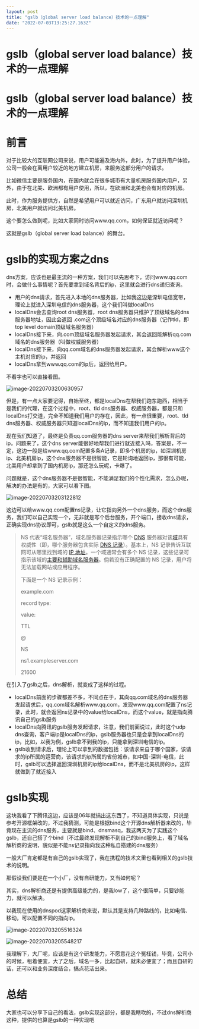```yaml
---
layout: post
title: "gslb（global server load balance）技术的一点理解"
date: "2022-07-03T13:25:27.163Z"
---
```

gslb（global server load balance）技术的一点理解
=======================================

gslb（global server load balance）技术的一点理解
=======================================

前言
==

对于比较大的互联网公司来说，用户可能遍及海内外，此时，为了提升用户体验，公司一般会在离用户较近的地方建立机房，来服务这部分用户的请求。

比如微信主要是服务国内，在国内就会在很多城市有大量机房服务国内用户，另外，由于在北美、欧洲都有用户使用，所以，在欧洲和北美也会有对应的机房。

此时，作为服务提供方，自然是希望用户可以就近访问，广东用户就访问深圳机房，北美用户就访问北美机房。

这个要怎么做到呢，比如大家同时访问www.qq.com，如何保证就近访问呢？

这就是gslb（global server load balance）的舞台。

gslb的实现方案之dns
=============

dns方案，应该也是最主流的一种方案，我们可以先思考下，访问www.qq.com时，会做什么事情呢？首先要拿到域名背后的ip，这里就会进行dns递归查询。

*   用户的dns请求，首先进入本地的dns服务器，比如我这边是深圳电信宽带，理论上就进入深圳电信的dns服务器，这个我们叫做localDns
*   localDns会去查询root dns服务器，root dns服务器只维护了顶级域名的dns服务器地址，因此会返回 .com这个顶级域名对应的dns服务器（记作tld，即top level domain顶级域名服务器）
*   localDns接下来，向.com顶级域名服务器发起请求，其会返回能解析qq.com域名的dns服务器（叫做权威服务器）
*   localDns接下来，向qq.com域名的dns服务器发起请求，其会解析www这个主机对应的ip，并返回
*   localDns拿到www.qq.com的ip后，返回给用户。

不看字也可以直接看图。

![image-20220703200630957](https://dump-1252523945.cos.ap-shanghai.myqcloud.com/img/202207032006162.png)

但是，有一点大家要记得，自始至终，都是localDns在帮我们跑东跑西，相当于是我们的代理，在这个过程中，root、tld dns服务器、权威服务器，都是只和localDns打交道，完全不知道我们用户的存在，因此，有一点很重要，root、tld dns服务器、权威服务器只知道localDns的ip，而不知道我们用户的ip。

现在我们知道了，最终是负责qq.com服务器的dns server来帮我们解析背后的ip，问题来了，这个dns server能很好地帮我们进行就近接入吗，答案是，不一定，这边一般是给www.qq.com配置多条A记录，即多个机房的ip，如深圳机房ip、北美机房ip，这个dns服务器不是很智能，它是轮询地返回ip，那很有可能，北美用户却拿到了国内机房ip，那还怎么玩呢，卡爆了。

问题就是，这个dns服务器不是很智能，不能满足我们的个性化需求，怎么办呢，解决的办法是有的，大家可以看下图。

![image-20220703203122812](https://dump-1252523945.cos.ap-shanghai.myqcloud.com/img/202207032031893.png)

这边可以给www.qq.com配置ns记录，让它指向另外一个dns服务，而这个dns服务，我们可以自己实现一个，无非就是写个后台服务，开个端口，接收dns请求，正确实现dns协议即可，gslb就是这么一个自定义的dns服务。

> NS 代表“域名服务器”，域名服务器记录指示哪个 [DNS](https://www.cloudflare.com/learning/dns/what-is-dns/) 服务器对该[域](https://www.cloudflare.com/learning/dns/glossary/what-is-a-domain-name/)具有权威性（即，哪个服务器包含实际 [DNS 记录](https://www.cloudflare.com/learning/dns/dns-records/)）。基本上，NS 记录告诉互联网可从哪里找到域的 [IP 地址](https://www.cloudflare.com/learning/dns/glossary/what-is-my-ip-address/)。一个域通常会有多个 NS 记录，这些记录可指示该域的[主要和辅助域名服务器](https://www.cloudflare.com/learning/dns/glossary/primary-secondary-dns/)。倘若没有正确配置的 NS 记录，用户将无法加载网站或应用程序。
> 
> 下面是一个 NS 记录示例：
> 
> example.com
> 
> record type:
> 
> value:
> 
> TTL
> 
> @
> 
> NS
> 
> ns1.exampleserver.com
> 
> 21600

在引入了gslb之后，dns解析，就变成了这样的过程。

*   localDns前面的步骤都差不多，不同点在于，其向qq.com域名的dns服务器发起请求后，qq.com域名解析www.qq.com，发现www.qq.com配置了ns记录，此时，就会返回ns记录中的value给localDns，而这个value，就是指向腾讯自己的gslb服务
*   localDns向腾讯的gslb服务发起请求，注意，我们前面说过，此时这个udp dns查询，客户端ip是localDns的ip，gslb服务器也只是会拿到localDns的ip，比如，以我为例，gslb拿不到我的ip，只能拿到深圳电信的ip。
*   gslb收到请求后，理论上可以拿到的数据包括：该请求来自于哪个国家，该请求的ip所属的运营商，该请求的ip所属的省份城市，如中国-深圳-电信，此时，gslb可以选择返回深圳机房的ip给localDns，而不是北美机房的ip，这样就做到了就近接入

gslb实现
======

这块我看了下腾讯这边，应该是06年就搞出这东西了，不知道具体实现，只说是参考开源框架改的，不过我猜测，可能是根据bind这个开源dns解析器来改的，毕竟现在主流的dns服务，主要就是bind、dnsmasq，我这两天为了实践这个gslb，还自己搭了个bind（不过最终发现解析不到自己的bind服务上，看了域名解析商的说明，貌似是不能ns记录指向我这种私自搭建的dns服务）

一般大厂肯定都是有自己的gslb实现了，我在携程的技术文里也看到相关的gslb技术的说明。

那假设我们要是在一个小厂，没有自研能力，又当如何呢？

其实，dns解析商还是有提供高级能力的，是我low了，这个很简单，只要钞能力，就可以解决。

以我现在使用的dnspod这家解析商来说，默认其是支持几种路线的，比如电信、移动，可以配置不同的指向ip。

![image-20220703205516324](https://dump-1252523945.cos.ap-shanghai.myqcloud.com/img/202207032055407.png)

![image-20220703205548217](https://dump-1252523945.cos.ap-shanghai.myqcloud.com/img/202207032055301.png)

我理解下，大厂呢，应该是有这个研发能力，不愿意花这个冤枉钱，毕竟，公司小的时候，租着便宜，大了之后，域名一多，比起自研，就未必便宜了；而且自研的话，还可以和业务深度结合，搞点花活出来。

总结
==

大家也可以分享下自己的看法，gslb实现这部分，都是我瞎吹的，不过dns解析商这种，提供的也算是gslb的一种实现吧